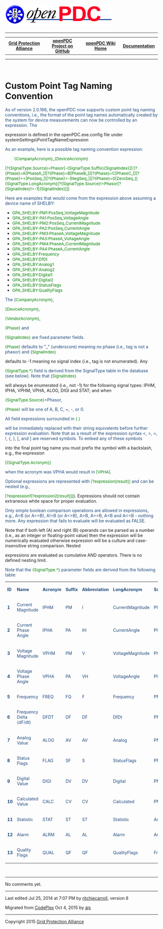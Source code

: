 

<html lang="en" xmlns="http://www.w3.org/1999/xhtml">

<head>

<meta charset="utf-8" />

<title>Custom_Point_Tag_Naming_Convention</title>



<!--HtmlToGmd.Head-->



<!--/HtmlToGmd.Head-->

</head>

<body>

<h1><a href="https://github.com/GridProtectionAlliance/openPDC/blob/master/Source/Documentation/wiki/openPDC_Home.md"><img src="https://github.com/GridProtectionAlliance/openPDC/blob/master/Source/Documentation/wiki/openPDC_Logo.png" alt="The Open Source Phasor Data Concentrator" /></a></h1>

<hr />

<!--HtmlToGmd.Body-->

<div id="NavigationMenu">

<table style="width: 100%; border-collapse: collapse; border: 0px solid gray;">

<tr>

<td style="width: 25%; text-align:center;"><b><a href="http://www.gridprotectionalliance.org">Grid Protection Alliance</a></b></td>

<td style="width: 25%; text-align:center;"><b><a href="https://github.com/GridProtectionAlliance/openPDC">openPDC Project on GitHub</a></b></td>

<td style="width: 25%; text-align:center;"><b><a href="https://github.com/GridProtectionAlliance/openPDC/blob/master/Documentation/wiki/openPDC_Home.md">openPDC Wiki Home</a></b></td>

<td style="width: 25%; text-align:center;"><b><a href="https://github.com/GridProtectionAlliance/openPDC/blob/master/Documentation/wiki/openPDC_Documentation_Home.md">Documentation</a></b></td>

</tr>

</table>

</div>

<hr />

<!--/HtmlToGmd.Body-->



<div class="WikiContent">

<div class="wikidoc">

<p>&nbsp;</p>

<h1>Custom Point Tag Naming Convention</h1>

<p><span style="color:#1f497d">As of version 2.0.166, the openPDC now supports custom point tag naming conventions, i.e., the format of the point tag names automatically created by the system for device measurements can now be controlled by an expression.&nbsp;The

 expression is defined in the openPDC.exe.config file under systemSettings\PointTagNameExpression</span></p>

<p><span style="color:#1f497d">As an example, here is a possible tag naming convention expression:</span></p>

<p style="padding-left:30px"><span style="font-size:10pt; color:green">{CompanyAcronym}_{DeviceAcronym}</span>

<span style="font-size:10pt; color:green">[?{SignalType.Source}=Phasor[-{SignalType.Suffix}{SignalIndex}]]:[?{Phase}=A[PhaseA_]][?{Phase}=B[PhaseB_]][?{Phase}=C[PhaseC_]][?{Phase}=&#43;[PosSeq_]][?{Phase}=-[NegSeq_]][?{Phase}=0[ZeroSeq_]]{SignalType.LongAcronym}[?{SignalType.Source}!=Phasor[?{SignalIndex}!=-1[{SignalIndex}]]]</span></p>

<p><span style="color:#1f497d">Here are examples that would come from the expression above assuming a device name of SHELBY:</span></p>

<ul>

<li><span style="font-size:10pt; color:green">GPA_SHELBY-PM1:PosSeq_VoltageMagnitude</span>

</li><li><span style="font-size:10pt; color:green">GPA_SHELBY-PA1:PosSeq_VoltageAngle</span>

</li><li><span style="font-size:10pt; color:green">GPA_SHELBY-PM2:PosSeq_CurrentMagnitude</span>

</li><li><span style="font-size:10pt; color:green">GPA_SHELBY-PA2:PosSeq_CurrentAngle</span>

</li><li><span style="font-size:10pt; color:green">GPA_SHELBY-PM3:PhaseA_VoltageMagnitude</span>

</li><li><span style="font-size:10pt; color:green">GPA_SHELBY-PA3:PhaseA_VoltageAngle</span>

</li><li><span style="font-size:10pt; color:green">GPA_SHELBY-PM4:PhaseA_CurrentMagnitude</span>

</li><li><span style="font-size:10pt; color:green">GPA_SHELBY-PA4:PhaseA_CurrentAngle</span>

</li><li><span style="font-size:10pt; color:green">GPA_SHELBY:Frequency</span> </li><li><span style="font-size:10pt; color:green">GPA_SHELBY:DfDt</span> </li><li><span style="font-size:10pt; color:green">GPA_SHELBY:Analog1</span> </li><li><span style="font-size:10pt; color:green">GPA_SHELBY:Analog2</span> </li><li><span style="font-size:10pt; color:green">GPA_SHELBY:Digital1</span> </li><li><span style="font-size:10pt; color:green">GPA_SHELBY:Digital2</span> </li><li><span style="font-size:10pt; color:green">GPA_SHELBY:StatusFlags</span> </li><li><span style="font-size:10pt; color:green">GPA_SHELBY:QualityFlags</span> </li></ul>

<p><span style="color:#1f497d">The {</span><span style="font-size:10pt; color:green">CompanyAcronym}</span><span style="color:#1f497d">,

</span><span style="font-size:10pt; color:green">{DeviceAcronym}</span><span style="color:#1f497d">,

</span><span style="font-size:10pt; color:green">{VendorAcronym}</span><span style="color:#1f497d">,

</span><span style="font-size:10pt; color:green">{Phase}</span><span style="color:#1f497d"> and

</span><span style="font-size:10pt; color:green">{SignalIndex}</span><span style="color:#1f497d"> are fixed parameter fields.

</span><span style="font-size:10pt; color:green">{Phase}</span><span style="color:#1f497d"> defaults to &quot;_&quot; (underscore) meaning no phase (i.e., tag is not a phasor) and {</span><span style="font-size:10pt; color:green">SignalIndex}</span><span style="color:#1f497d">

 defaults to -1 meaning no signal index (i.e., tag is not enumerated). Any </span>

<span style="font-size:10pt; color:green">{SignalType.*} </span><span style="color:#1f497d">field is derived from the SignalType table in the database (see below). Note that {</span><span style="font-size:10pt; color:green">SignalIndex}</span><span style="color:#1f497d">

 will always be enumerated (i.e., not -1) for the following signal types: IPHM, IPHA, VPHM, VPHA, ALOG, DIGI and STAT; and when

</span><span style="font-size:10pt; color:green">{SignalType.Source}</span><span style="color:#1f497d">=Phasor,

</span><span style="font-size:10pt; color:green">{Phase}</span><span style="color:#1f497d"> will be one of A, B, C, &#43;, -, or 0.</span></p>

<p><span style="color:#1f497d">All field expressions surrounded in&nbsp;</span><span style="font-size:10pt; color:green">{&nbsp;}

</span><span style="color:#1f497d">will be immediately replaced with their string equivalents before further expression evaluation. Note that as a result of the expression syntax &lt;, &gt;, =, !, {, }, [, and ] are reserved symbols. To embed any of these symbols

 into the final point tag name you must prefix the symbol with a backslash, e.g., the expression

</span><span style="font-size:10pt; color:green">\[{SignalType.Acronym}\] </span>

<span style="color:#1f497d">when the acronym was VPHA would result in </span><span style="font-size:10pt; color:green">[VPHA]</span><span style="color:#1f497d">.</span></p>

<p><span style="color:#1f497d">Optional expressions are represented with </span><span style="font-size:10pt; color:green">[?expression[result]]</span><span style="color:#1f497d"> and can be nested (e.g.,

<span style="font-size:10pt; color:green">[?expression1[<font size="2" color="#008000">?expression2[result]</font>]]</span>). Expressions should not contain extraneous white space for proper evaluation.</span></p>

<p><span style="color:#1f497d">Only simple boolean comparison operations are allowed in expressions, e.g., A=B (or A==B), A!=B (or A&lt;&gt;B), A&gt;B, A&gt;=B, A&lt;B and A&lt;=B - nothing more. Any expression that fails to evaluate will be evaluated as FALSE.

 Note that if both left (A) and right (B) operands can be parsed as a number (i.e., as an integer or floating-point value) then the expression will be numerically evaluated otherwise expression will be a culture and case-insensitive string comparison. Nested

 expressions are evaluated as cumulative AND operators. There is no defined nesting limit.</span></p>

<p><span style="color:#1f497d">Note that the </span><span style="font-size:10pt; color:green">{SignalType.*}</span><span style="color:#1f497d"> parameter fields are derived from the following table:</span></p>

<table width="769">

<tbody>

<tr>

<td width="36">

<p><strong><span style="color:#1f497d">ID</span></strong></p>

</td>

<td width="169">

<p><strong><span style="color:#1f497d">Name</span></strong></p>

</td>

<td width="77">

<p><strong><span style="color:#1f497d">Acronym</span></strong></p>

</td>

<td width="57">

<p><strong><span style="color:#1f497d">Suffix</span></strong></p>

</td>

<td width="101">

<p><strong><span style="color:#1f497d">Abbreviation</span></strong></p>

</td>

<td width="136">

<p><strong><span style="color:#1f497d">LongAcronym</span></strong></p>

</td>

<td width="64">

<p><strong><span style="color:#1f497d">Source</span></strong></p>

</td>

<td width="126">

<p><strong><span style="color:#1f497d">EngineeringUnits</span></strong></p>

</td>

</tr>

<tr>

<td width="36">

<p><strong><span style="color:#1f497d">1</span></strong></p>

</td>

<td width="169">

<p><span style="color:#1f497d">Current Magnitude</span></p>

</td>

<td width="77">

<p><span style="color:#1f497d">IPHM</span></p>

</td>

<td width="57">

<p><span style="color:#1f497d">PM</span></p>

</td>

<td width="101">

<p><span style="color:#1f497d">I</span></p>

</td>

<td width="136">

<p><span style="color:#1f497d">CurrentMagnitude</span></p>

</td>

<td width="64">

<p><span style="color:#1f497d">Phasor</span></p>

</td>

<td width="126">

<p><span style="color:#1f497d">Amps</span></p>

</td>

</tr>

<tr>

<td width="36">

<p><strong><span style="color:#1f497d">2</span></strong></p>

</td>

<td width="169">

<p><span style="color:#1f497d">Current Phase Angle</span></p>

</td>

<td width="77">

<p><span style="color:#1f497d">IPHA</span></p>

</td>

<td width="57">

<p><span style="color:#1f497d">PA</span></p>

</td>

<td width="101">

<p><span style="color:#1f497d">IH</span></p>

</td>

<td width="136">

<p><span style="color:#1f497d">CurrentAngle</span></p>

</td>

<td width="64">

<p><span style="color:#1f497d">Phasor</span></p>

</td>

<td width="126">

<p><span style="color:#1f497d">Degrees</span></p>

</td>

</tr>

<tr>

<td width="36">

<p><strong><span style="color:#1f497d">3</span></strong></p>

</td>

<td width="169">

<p><span style="color:#1f497d">Voltage Magnitude</span></p>

</td>

<td width="77">

<p><span style="color:#1f497d">VPHM</span></p>

</td>

<td width="57">

<p><span style="color:#1f497d">PM</span></p>

</td>

<td width="101">

<p><span style="color:#1f497d">V</span></p>

</td>

<td width="136">

<p><span style="color:#1f497d">VoltageMagnitude</span></p>

</td>

<td width="64">

<p><span style="color:#1f497d">Phasor</span></p>

</td>

<td width="126">

<p><span style="color:#1f497d">Volts</span></p>

</td>

</tr>

<tr>

<td width="36">

<p><strong><span style="color:#1f497d">4</span></strong></p>

</td>

<td width="169">

<p><span style="color:#1f497d">Voltage Phase Angle</span></p>

</td>

<td width="77">

<p><span style="color:#1f497d">VPHA</span></p>

</td>

<td width="57">

<p><span style="color:#1f497d">PA</span></p>

</td>

<td width="101">

<p><span style="color:#1f497d">VH</span></p>

</td>

<td width="136">

<p><span style="color:#1f497d">VoltageAngle</span></p>

</td>

<td width="64">

<p><span style="color:#1f497d">Phasor</span></p>

</td>

<td width="126">

<p><span style="color:#1f497d">Degrees</span></p>

</td>

</tr>

<tr>

<td width="36">

<p><strong><span style="color:#1f497d">5</span></strong></p>

</td>

<td width="169">

<p><span style="color:#1f497d">Frequency</span></p>

</td>

<td width="77">

<p><span style="color:#1f497d">FREQ</span></p>

</td>

<td width="57">

<p><span style="color:#1f497d">FQ</span></p>

</td>

<td width="101">

<p><span style="color:#1f497d">F</span></p>

</td>

<td width="136">

<p><span style="color:#1f497d">Frequency</span></p>

</td>

<td width="64">

<p><span style="color:#1f497d">PMU</span></p>

</td>

<td width="126">

<p><span style="color:#1f497d">Hz</span></p>

</td>

</tr>

<tr>

<td width="36">

<p><strong><span style="color:#1f497d">6</span></strong></p>

</td>

<td width="169">

<p><span style="color:#1f497d">Frequency Delta (dF/dt)</span></p>

</td>

<td width="77">

<p><span style="color:#1f497d">DFDT</span></p>

</td>

<td width="57">

<p><span style="color:#1f497d">DF</span></p>

</td>

<td width="101">

<p><span style="color:#1f497d">DF</span></p>

</td>

<td width="136">

<p><span style="color:#1f497d">DfDt</span></p>

</td>

<td width="64">

<p><span style="color:#1f497d">PMU</span></p>

</td>

<td width="126">

<p><span style="color:#1f497d">&nbsp;</span></p>

</td>

</tr>

<tr>

<td width="36">

<p><strong><span style="color:#1f497d">7</span></strong></p>

</td>

<td width="169">

<p><span style="color:#1f497d">Analog Value</span></p>

</td>

<td width="77">

<p><span style="color:#1f497d">ALOG</span></p>

</td>

<td width="57">

<p><span style="color:#1f497d">AV</span></p>

</td>

<td width="101">

<p><span style="color:#1f497d">AV</span></p>

</td>

<td width="136">

<p><span style="color:#1f497d">Analog</span></p>

</td>

<td width="64">

<p><span style="color:#1f497d">PMU</span></p>

</td>

<td width="126">

<p><span style="color:#1f497d">&nbsp;</span></p>

</td>

</tr>

<tr>

<td width="36">

<p><strong><span style="color:#1f497d">8</span></strong></p>

</td>

<td width="169">

<p><span style="color:#1f497d">Status Flags</span></p>

</td>

<td width="77">

<p><span style="color:#1f497d">FLAG</span></p>

</td>

<td width="57">

<p><span style="color:#1f497d">SF</span></p>

</td>

<td width="101">

<p><span style="color:#1f497d">S</span></p>

</td>

<td width="136">

<p><span style="color:#1f497d">StatusFlags</span></p>

</td>

<td width="64">

<p><span style="color:#1f497d">PMU</span></p>

</td>

<td width="126">

<p><span style="color:#1f497d">&nbsp;</span></p>

</td>

</tr>

<tr>

<td width="36">

<p><strong><span style="color:#1f497d">9</span></strong></p>

</td>

<td width="169">

<p><span style="color:#1f497d">Digital Value</span></p>

</td>

<td width="77">

<p><span style="color:#1f497d">DIGI</span></p>

</td>

<td width="57">

<p><span style="color:#1f497d">DV</span></p>

</td>

<td width="101">

<p><span style="color:#1f497d">DV</span></p>

</td>

<td width="136">

<p><span style="color:#1f497d">Digital</span></p>

</td>

<td width="64">

<p><span style="color:#1f497d">PMU</span></p>

</td>

<td width="126">

<p><span style="color:#1f497d">&nbsp;</span></p>

</td>

</tr>

<tr>

<td width="36">

<p><strong><span style="color:#1f497d">10</span></strong></p>

</td>

<td width="169">

<p><span style="color:#1f497d">Calculated Value</span></p>

</td>

<td width="77">

<p><span style="color:#1f497d">CALC</span></p>

</td>

<td width="57">

<p><span style="color:#1f497d">CV</span></p>

</td>

<td width="101">

<p><span style="color:#1f497d">CV</span></p>

</td>

<td width="136">

<p><span style="color:#1f497d">Calculated</span></p>

</td>

<td width="64">

<p><span style="color:#1f497d">PMU</span></p>

</td>

<td width="126">

<p><span style="color:#1f497d">&nbsp;</span></p>

</td>

</tr>

<tr>

<td width="36">

<p><strong><span style="color:#1f497d">11</span></strong></p>

</td>

<td width="169">

<p><span style="color:#1f497d">Statistic</span></p>

</td>

<td width="77">

<p><span style="color:#1f497d">STAT</span></p>

</td>

<td width="57">

<p><span style="color:#1f497d">ST</span></p>

</td>

<td width="101">

<p><span style="color:#1f497d">ST</span></p>

</td>

<td width="136">

<p><span style="color:#1f497d">Statistic</span></p>

</td>

<td width="64">

<p><span style="color:#1f497d">Any</span></p>

</td>

<td width="126">

<p><span style="color:#1f497d">&nbsp;</span></p>

</td>

</tr>

<tr>

<td width="36">

<p><strong><span style="color:#1f497d">12</span></strong></p>

</td>

<td width="169">

<p><span style="color:#1f497d">Alarm</span></p>

</td>

<td width="77">

<p><span style="color:#1f497d">ALRM</span></p>

</td>

<td width="57">

<p><span style="color:#1f497d">AL</span></p>

</td>

<td width="101">

<p><span style="color:#1f497d">AL</span></p>

</td>

<td width="136">

<p><span style="color:#1f497d">Alarm</span></p>

</td>

<td width="64">

<p><span style="color:#1f497d">Any</span></p>

</td>

<td width="126">

<p><span style="color:#1f497d">&nbsp;</span></p>

</td>

</tr>

<tr>

<td width="36">

<p><strong><span style="color:#1f497d">13</span></strong></p>

</td>

<td width="169">

<p><span style="color:#1f497d">Quality Flags</span></p>

</td>

<td width="77">

<p><span style="color:#1f497d">QUAL</span></p>

</td>

<td width="57">

<p><span style="color:#1f497d">QF</span></p>

</td>

<td width="101">

<p><span style="color:#1f497d">QF</span></p>

</td>

<td width="136">

<p><span style="color:#1f497d">QualityFlags</span></p>

</td>

<td width="64">

<p><span style="color:#1f497d">Frame</span></p>

</td>

<td width="126">

<p><span style="color:#1f497d">&nbsp;</span></p>

</td>

</tr>

</tbody>

</table>

<p><span style="color:#1f497d">&nbsp;</span></p>

</div>

</div>

<hr />

<div class="WikiComments">

<div id="wikiCommentsEmpty">No comments yet.<br></div>

</div>

<div id="footer">

<hr />

Last edited <span class="smartDate" title="7/25/2014 7:07:57 PM" LocalTimeTicks="1406340477">Jul 25, 2014 at 7:07 PM</span> by <a id="wikiEditByLink" href="https://github.com/GridProtectionAlliance/openPDC/blob/master/Source/Documentation/wiki/Contributors/ritchiecarroll.md">ritchiecarroll</a>, version 8<br />

Migrated from <a href="http://openpdc.codeplex.com/wikipage?title=Custom%20Point%20Tag%20Naming%20Convention">CodePlex</a> Oct 4, 2015 by <a href="https://github.com/GridProtectionAlliance/openPDC/blob/master/Source/Documentation/wiki/Contributors/ajstadlin.md">ajs</a>

</div>



<!--HtmlToGmd.Foot-->

<div id="copyright">

<hr />

Copyright 2015 <a href="http://www.gridprotectionoalliance.org">Grid Protection Alliance</a>

</div>

<!--/HtmlToGmd.Foot-->

</body>

</html>


